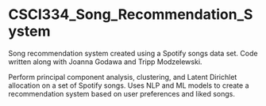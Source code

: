 # CSCI334_Song_Recommendation_System
Song recommendation system created using a Spotify songs data set. Code written along with Joanna Godawa and Tripp Modzelewski. 

Perform principal component analysis, clustering, and Latent Dirichlet allocation on a set of Spotify songs. Uses NLP and ML models to create a recommendation system based on user preferences and liked songs.  
